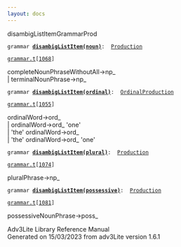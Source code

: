 ```yaml
---
layout: docs
---
```

<span class="title">disambigListItem</span><span class="type">GrammarProd</span>

`grammar `**[`disambigListItem(noun)`](../object/disambigListItem(noun).html)**` :   `[`Production`](../object/Production.html)

[`grammar.t`](../file/grammar.t.html)`[`[`1068`](../source/grammar.t.html#1068)`]`



completeNounPhraseWithoutAll-\>np\_  
\| terminalNounPhrase-\>np\_  



`grammar `**[`disambigListItem(ordinal)`](../object/disambigListItem(ordinal).html)**` :   `[`OrdinalProduction`](../object/OrdinalProduction.html)

[`grammar.t`](../file/grammar.t.html)`[`[`1055`](../source/grammar.t.html#1055)`]`



ordinalWord-\>ord\_  
\| ordinalWord-\>ord\_ 'one'  
\| 'the' ordinalWord-\>ord\_  
\| 'the' ordinalWord-\>ord\_ 'one'  



`grammar `**[`disambigListItem(plural)`](../object/disambigListItem(plural).html)**` :   `[`Production`](../object/Production.html)

[`grammar.t`](../file/grammar.t.html)`[`[`1074`](../source/grammar.t.html#1074)`]`



pluralPhrase-\>np\_  



`grammar `**[`disambigListItem(possessive)`](../object/disambigListItem(possessive).html)**` :   `[`Production`](../object/Production.html)

[`grammar.t`](../file/grammar.t.html)`[`[`1081`](../source/grammar.t.html#1081)`]`



possessiveNounPhrase-\>poss\_  





Adv3Lite Library Reference Manual  
Generated on 15/03/2023 from adv3Lite version 1.6.1


